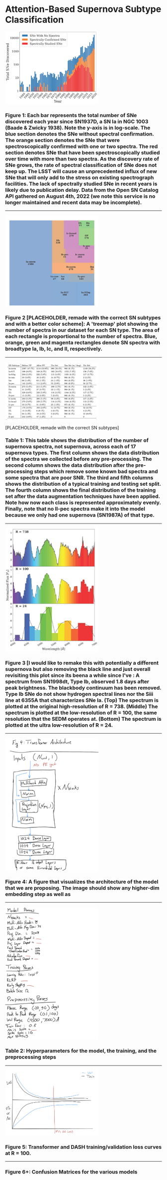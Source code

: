 # Attention-Based Supernova Subtype Classification

<img src="SNe_over_time.jpg" alt="Figure 1" width="300"/>

### Figure 1: Each bar represents the total number of SNe discovered each year since SN1937D, a SN Ia in NGC 1003 (Baade & Zwicky 1938). Note the y-axis is in log-scale. The blue section denotes the SNe without spectral confirmation. The orange section denotes the SNe that were spectroscopically confirmed with one or two spectra. The red section denotes SNe that have been spectroscopically studied over time with more than two spectra. As the discovery rate of SNe grows, the rate of spectral classification of SNe does not keep up. The LSST will cause an unprecedented influx of new SNe that will only add to the stress on existing spectrograph facilities. The lack of spectrally studied SNe in recent years is likely due to publication delay. Data from the Open SN Catalog API gathered on August 4th, 2022 (we note this service is no longer maintained and recent data may be incomplete).

***

<img src="treemap.jpg" alt="Figure 2" width="300"/>

### Figure 2 [PLACEHOLDER, remade with the correct SN subtypes and with a better color scheme]: A 'treemap' plot showing the number of spectra in our dataset for each SN type. The area of each rectangle is proportional to the number of spectra. Blue, orange, green and magenta rectangles denote SN spectra with broadtype Ia, Ib, Ic, and II, respectively.

***

<img src="data_table.png" alt="Table 1" width="300"/>

[PLACEHOLDER, remade with the correct SN subtypes]

### Table 1: This table shows the distribution of the number of supernova spectra, not supernova, across each of 17 supernova types. The first column shows the data distribution of the spectra we collected before any pre-processing. The second column shows the data distribution after the pre-processing steps which remove some known bad spectra and some spectra that are poor SNR. The third and fifth columns shows the distribution of a typical training and testing set split. The fourth column shows the final distribution of the training set after the data augmentation techniques have been applied. Note how now each class is represented approximately evenly. Finally, note that no II-pec spectra make it into the model because we only had one supernova (SN1987A) of that type.

***

<img src="sn1998dt_spectra.jpg" alt="Figure 3" width="300"/>

### Figure 3 [I would like to remake this with potentially a different supernova but also removing the black line and just overall revisiting this plot since its beena a while since I've : A spectrum from SN1998dt, Type Ib, observed 1.8 days after peak brightness. The blackbody continuum has been removed. Type Ib SNe do not show hydrogen spectral lines nor the Siii line at 6355A that characterizes SNe Ia. (Top) The spectrum is plotted at the original high-resolution of R = 738. (Middle) The spectrum is plotted at the low-resolution of R = 100, the same resolution that the SEDM operates at. (Bottom) The spectrum is plotted at the ultra low-resolution of R = 24.

***

<img src="placeholder_transformer architecture.jpg" alt="Figure 3" width="300"/>

### Figure 4: A figure that visualizes the architecture of the model that we are proposing. The image should show any higher-dim embedding step as well as 

***

<img src="placeholder_model_training_prep_params.jpg" alt="Figure 3" width="300"/>

### Table 2: Hyperparameters for the model, the training, and the preprocessing steps

***

<img src="placeholder_loss_curve.jpg" alt="Figure 3" width="300"/>

### Figure 5: Transformer and DASH training/validation loss curves at R = 100.

***

### Figure 6+: Confusion Matrices for the various models
